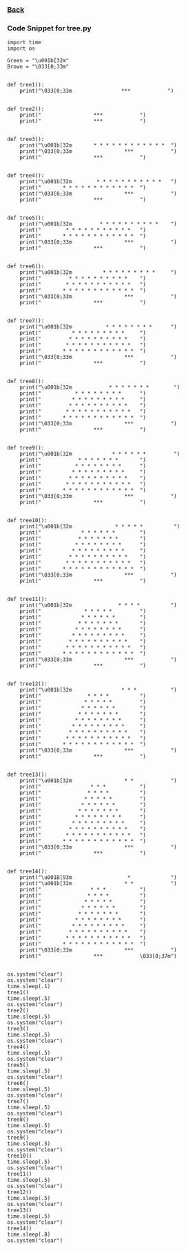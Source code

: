 ### <a href="https://alexd017.github.io/Tri3-IndivRepo/">Back</a>

### Code Snippet for tree.py

    import time
    import os

    Green = "\u001b[32m"
    Brown = "\033[0;33m"


    def tree1():
        print("\033[0;33m                ***            ")


    def tree2():
        print("                 ***            ")
        print("                 ***            ")


    def tree3():
        print("\u001b[32m       * * * * * * * * * * * *  ")
        print("\033[0;33m                 ***            ")
        print("                 ***            ")


    def tree4():
        print("\u001b[32m        * * * * * * * * * * *   ")
        print("       * * * * * * * * * * * *  ")
        print("\033[0;33m                 ***            ")
        print("                 ***            ")


    def tree5():
        print("\u001b[32m         * * * * * * * * * *    ")
        print("        * * * * * * * * * * *   ")
        print("       * * * * * * * * * * * *  ")
        print("\033[0;33m                 ***            ")
        print("                 ***            ")


    def tree6():
        print("\u001b[32m          * * * * * * * * *     ")
        print("         * * * * * * * * * *    ")
        print("        * * * * * * * * * * *   ")
        print("       * * * * * * * * * * * *  ")
        print("\033[0;33m                 ***            ")
        print("                 ***            ")


    def tree7():
        print("\u001b[32m           * * * * * * * *      ")
        print("          * * * * * * * * *     ")
        print("         * * * * * * * * * *    ")
        print("        * * * * * * * * * * *   ")
        print("       * * * * * * * * * * * *  ")
        print("\033[0;33m                 ***            ")
        print("                 ***            ")


    def tree8():
        print("\u001b[32m            * * * * * * *        ")
        print("           * * * * * * * *      ")
        print("          * * * * * * * * *     ")
        print("         * * * * * * * * * *    ")
        print("        * * * * * * * * * * *   ")
        print("       * * * * * * * * * * * *  ")
        print("\033[0;33m                 ***            ")
        print("                 ***            ")


    def tree9():
        print("\u001b[32m             * * * * * *         ")
        print("            * * * * * * *       ")
        print("           * * * * * * * *      ")
        print("          * * * * * * * * *     ")
        print("         * * * * * * * * * *    ")
        print("        * * * * * * * * * * *   ")
        print("       * * * * * * * * * * * *  ")
        print("\033[0;33m                 ***            ")
        print("                 ***            ")


    def tree10():
        print("\u001b[32m              * * * * *          ")
        print("             * * * * * *        ")
        print("            * * * * * * *       ")
        print("           * * * * * * * *      ")
        print("          * * * * * * * * *     ")
        print("         * * * * * * * * * *    ")
        print("        * * * * * * * * * * *   ")
        print("       * * * * * * * * * * * *  ")
        print("\033[0;33m                 ***            ")
        print("                 ***            ")


    def tree11():
        print("\u001b[32m               * * * *          ")
        print("              * * * * *         ")
        print("             * * * * * *        ")
        print("            * * * * * * *       ")
        print("           * * * * * * * *      ")
        print("          * * * * * * * * *     ")
        print("         * * * * * * * * * *    ")
        print("        * * * * * * * * * * *   ")
        print("       * * * * * * * * * * * *  ")
        print("\033[0;33m                 ***            ")
        print("                 ***            ")


    def tree12():
        print("\u001b[32m                * * *           ")
        print("               * * * *          ")
        print("              * * * * *         ")
        print("             * * * * * *        ")
        print("            * * * * * * *       ")
        print("           * * * * * * * *      ")
        print("          * * * * * * * * *     ")
        print("         * * * * * * * * * *    ")
        print("        * * * * * * * * * * *   ")
        print("       * * * * * * * * * * * *  ")
        print("\033[0;33m                 ***            ")
        print("                 ***            ")


    def tree13():
        print("\u001b[32m                 * *            ")
        print("                * * *           ")
        print("               * * * *          ")
        print("              * * * * *         ")
        print("             * * * * * *        ")
        print("            * * * * * * *       ")
        print("           * * * * * * * *      ")
        print("          * * * * * * * * *     ")
        print("         * * * * * * * * * *    ")
        print("        * * * * * * * * * * *   ")
        print("       * * * * * * * * * * * *  ")
        print("\033[0;33m                 ***            ")
        print("                 ***            ")


    def tree14():
        print("\u001B[93m                  *             ")
        print("\u001b[32m                 * *            ")
        print("                * * *           ")
        print("               * * * *          ")
        print("              * * * * *         ")
        print("             * * * * * *        ")
        print("            * * * * * * *       ")
        print("           * * * * * * * *      ")
        print("          * * * * * * * * *     ")
        print("         * * * * * * * * * *    ")
        print("        * * * * * * * * * * *   ")
        print("       * * * * * * * * * * * *  ")
        print("\033[0;33m                 ***            ")
        print("                 ***            \033[0;37m")


    os.system("clear")
    os.system("clear")
    time.sleep(.1)
    tree1()
    time.sleep(.5)
    os.system("clear")
    tree2()
    time.sleep(.5)
    os.system("clear")
    tree3()
    time.sleep(.5)
    os.system("clear")
    tree4()
    time.sleep(.5)
    os.system("clear")
    tree5()
    time.sleep(.5)
    os.system("clear")
    tree6()
    time.sleep(.5)
    os.system("clear")
    tree7()
    time.sleep(.5)
    os.system("clear")
    tree8()
    time.sleep(.5)
    os.system("clear")
    tree9()
    time.sleep(.5)
    os.system("clear")
    tree10()
    time.sleep(.5)
    os.system("clear")
    tree11()
    time.sleep(.5)
    os.system("clear")
    tree12()
    time.sleep(.5)
    os.system("clear")
    tree13()
    time.sleep(.5)
    os.system("clear")
    tree14()
    time.sleep(.8)
    os.system("clear")
